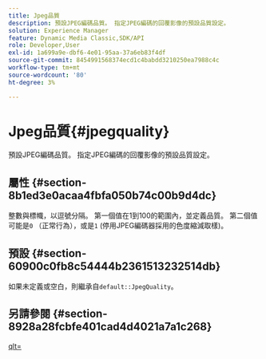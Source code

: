 ```yaml
---
title: Jpeg品質
description: 預設JPEG編碼品質。 指定JPEG編碼的回覆影像的預設品質設定。
solution: Experience Manager
feature: Dynamic Media Classic,SDK/API
role: Developer,User
exl-id: 1a699a9e-dbf6-4e01-95aa-37a6eb83f4df
source-git-commit: 8454991568374ecd1c4babdd3210250ea7988c4c
workflow-type: tm+mt
source-wordcount: '80'
ht-degree: 3%

---
```


# Jpeg品質{#jpegquality}

預設JPEG編碼品質。 指定JPEG編碼的回覆影像的預設品質設定。

## 屬性 {#section-8b1ed3e0acaa4fbfa050b74c00b9d4dc}

整數與標幟，以逗號分隔。 第一個值在1到100的範圍內，並定義品質。 第二個值可能是`0` （正常行為），或是`1` (停用JPEG編碼器採用的色度縮減取樣)。

## 預設 {#section-60900c0fb8c54444b2361513232514db}

如果未定義或空白，則繼承自`default::JpegQuality`。

## 另請參閱 {#section-8928a28fcbfe401cad4d4021a7a1c268}

[qlt=](../../../../../ir-api/http-protocol/image-rendering-api-ref/c-ir-http-protocol-ref/c-ir-http-protocol-command-reference/r-ir-qlt.md#reference-27b91c226eb241d0a14a29af3b3afdbd)
